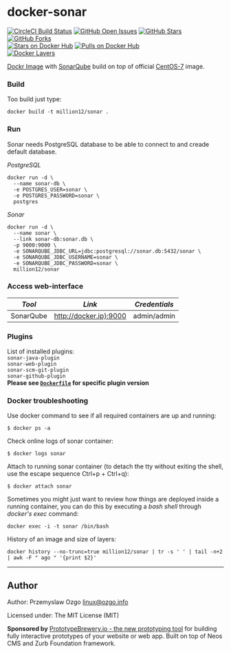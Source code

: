 # docker-sonar
[![CircleCI Build Status](https://img.shields.io/circleci/project/million12/docker-sonar/master.svg)](https://circleci.com/gh/millio12/docker-sonar)
[![GitHub Open Issues](https://img.shields.io/github/issues/million12/docker-sonar.svg)](https://github.com/million12/docker-sonar)
[![GitHub Stars](https://img.shields.io/github/stars/million12/docker-sonar.svg)](https://github.com/million12/docker-sonar)
[![GitHub Forks](https://img.shields.io/github/forks/million12/docker-sonar.svg)](https://github.com/million12/docker-sonar)  
[![Stars on Docker Hub](https://img.shields.io/docker/stars/million12/sonar.svg)](https://hub.docker.com/r/million12/sonar)
[![Pulls on Docker Hub](https://img.shields.io/docker/pulls/million12/sonar.svg)](https://hub.docker.com/r/million12/sonar)  
[![Docker Layers](https://badge.imagelayers.io/million12/sonar:latest.svg)](https://hub.docker.com/r/million12/sonar)


[Dockr Image](https://hub.docker.com/r/million12/sonar) with [SonarQube](http://www.sonarqube.org/) build on top of official [CentOS-7](https://hub.docker.com/_/centos/) image.

### Build
Too build just type:  

    docker build -t million12/sonar .

### Run
Sonar needs PostgreSQL database to be able to connect to and creade default database.    

*PostgreSQL*

    docker run -d \
      --name sonar-db \
      -e POSTGRES_USER=sonar \
      -e POSTGRES_PASSWORD=sonar \
      postgres  

*Sonar*

    docker run -d \
      --name sonar \
      --link sonar-db:sonar.db \
      -p 9000:9000 \
      -e SONARQUBE_JDBC_URL=jdbc:postgresql://sonar.db:5432/sonar \
      -e SONARQUBE_JDBC_USERNAME=sonar \
      -e SONARQUBE_JDBC_PASSWORD=sonar \
      million12/sonar

### Access web-interface


|*Tool* | *Link* | *Credentials* |
| ------------- | ------------- | ------------- |
| SonarQube | http://docker.ip}:9000 | admin/admin |

### Plugins
List of installed plugins:  
`sonar-java-plugin`  
`sonar-web-plugin`  
`sonar-scm-git-plugin`  
`sonar-github-plugin`  
**Please see [`Dockerfile`](https://github.com/million12/docker-sonar/blob/master/Dockerfile) for specific plugin version**

### Docker troubleshooting

Use docker command to see if all required containers are up and running:

    $ docker ps -a

Check online logs of sonar container:

    $ docker logs sonar

Attach to running sonar container (to detach the tty without exiting the shell,
use the escape sequence Ctrl+p + Ctrl+q):

    $ docker attach sonar

Sometimes you might just want to review how things are deployed inside a running container, you can do this by executing a _bash shell_ through _docker's exec_ command:

    docker exec -i -t sonar /bin/bash

History of an image and size of layers:

    docker history --no-trunc=true million12/sonar | tr -s ' ' | tail -n+2 | awk -F " ago " '{print $2}'

---
## Author

Author: Przemyslaw Ozgo [linux@ozgo.info](mailto:linux@ozgo.info)

Licensed under: The MIT License (MIT)

**Sponsored by** [PrototypeBrewery.io - the new prototyping tool](http://prototypebrewery.io/)
for building fully interactive prototypes of your website or web app. Built on top of
Neos CMS and Zurb Foundation framework.
